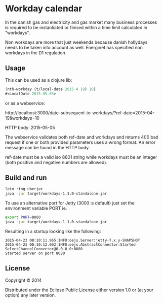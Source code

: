 # Workday calendar

In the danish gas and electricity and gas market many business processes
is required to be instantiated or finised within a time limit calculated
in "workdays".

Non workdays are more that just weekends because danish hollydays needs
to be taken into account as well. Energinet has specified non workdays
in the D1 regulation.


## Usage

This can be used as a clojure lib:

``` clojure
(nth-workday (t/local-date 2015 4 19) 10)
#<LocalDate 2015-05-05>
```

or as a webservice:

http://localhost:3000/date-subsequent-to-workdays/?ref-date=2015-04-19&workdays=10

HTTP body: 2015-05-05

The webservice validates both ref-date and workdays and returns 400 bad
request if one or both provided parameters uses a wrong format.
An error message can be found in the HTTP body.

ref-date must be a valid iso 8601 string while workdays must be an integer
(both positive and negative numbers are allowed).


## Build and run

``` bash
lein ring uberjar
java -jar target/workdays-1.1.0-standalone.jar
```

To use an alternative port for Jetty (3000 is default) just set the
environment variable PORT ie.

``` bash
export PORT=8080
java -jar target/workdays-1.1.0-standalone.jar
```


Resulting in a startup looking like the following:

```
2015-04-23 00:10:11.965:INFO:oejs.Server:jetty-7.x.y-SNAPSHOT
2015-04-23 00:10:12.002:INFO:oejs.AbstractConnector:Started SelectChannelConnector@0.0.0.0:8080
Started server on port 8080
```

## License

Copyright © 2014

Distributed under the Eclipse Public License either version 1.0 or (at
your option) any later version.
